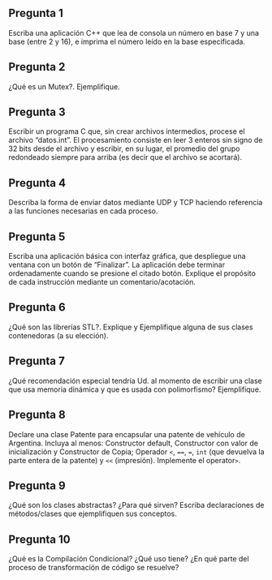 ## Pregunta 1

Escriba una aplicación C++ que lea de consola un número en base 7 y una base (entre 2 y 16), e imprima el número leído en la base especificada.

## Pregunta 2
¿Qué es un Mutex?. Ejemplifique.

## Pregunta 3
Escribir un programa C que, sin crear archivos intermedios, procese el archivo “datos.int”. El procesamiento consiste en leer 3 enteros sin signo de 32 bits desde el archivo y escribir, en su lugar, el promedio del grupo redondeado siempre para arriba (es decir que el archivo se acortará).

## Pregunta 4
Describa la forma de enviar datos mediante UDP y TCP haciendo referencia a las funciones necesarias en cada proceso.

## Pregunta 5
Escriba una aplicación básica con interfaz gráfica, que despliegue una ventana con un botón de “Finalizar”. La aplicación debe terminar ordenadamente cuando se presione el citado botón. Explique el propósito de cada instrucción mediante un comentario/acotación.

## Pregunta 6
¿Qué son las librerías STL?. Explique y Ejemplifique alguna de sus clases contenedoras (a su elección).

## Pregunta 7
¿Qué recomendación especial tendría Ud. al momento de escribir una clase que usa memoria dinámica y que es usada con polimorfismo? Ejemplifique.

## Pregunta 8
Declare una clase Patente para encapsular una patente de vehículo de Argentina. Incluya al menos: Constructor default, Constructor con valor de inicialización y Constructor de Copia; Operador ``<``, ``==``, ``=``, ``int`` (que devuelva la parte entera de la patente) y ``<<`` (impresión). Implemente el operator``>``.

## Pregunta 9
¿Qué son los clases abstractas? ¿Para qué sirven? Escriba declaraciones de métodos/clases que ejemplifiquen sus conceptos.

## Pregunta 10
¿Qué es la Compilación Condicional? ¿Qué uso tiene? ¿En qué parte del proceso de transformación de código se resuelve?

